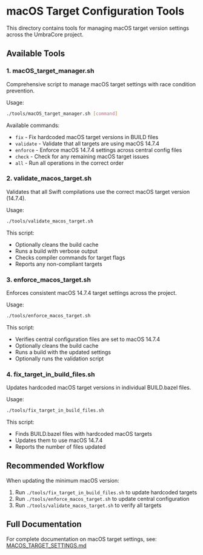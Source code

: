 # macOS Target Configuration Tools

This directory contains tools for managing macOS target version settings across the UmbraCore project.

## Available Tools

### 1. macOS_target_manager.sh

Comprehensive script to manage macOS target settings with race condition prevention.

Usage:
```bash
./tools/macOS_target_manager.sh [command]
```

Available commands:
- `fix` - Fix hardcoded macOS target versions in BUILD files
- `validate` - Validate that all targets are using macOS 14.7.4
- `enforce` - Enforce macOS 14.7.4 settings across central config files
- `check` - Check for any remaining macOS target issues
- `all` - Run all operations in the correct order

### 2. validate_macos_target.sh

Validates that all Swift compilations use the correct macOS target version (14.7.4).

Usage:
```bash
./tools/validate_macos_target.sh
```

This script:
- Optionally cleans the build cache
- Runs a build with verbose output
- Checks compiler commands for target flags
- Reports any non-compliant targets

### 3. enforce_macos_target.sh

Enforces consistent macOS 14.7.4 target settings across the project.

Usage:
```bash
./tools/enforce_macos_target.sh
```

This script:
- Verifies central configuration files are set to macOS 14.7.4
- Optionally cleans the build cache
- Runs a build with the updated settings
- Optionally runs the validation script

### 4. fix_target_in_build_files.sh

Updates hardcoded macOS target versions in individual BUILD.bazel files.

Usage:
```bash
./tools/fix_target_in_build_files.sh
```

This script:
- Finds BUILD.bazel files with hardcoded macOS targets
- Updates them to use macOS 14.7.4
- Reports the number of files updated

## Recommended Workflow

When updating the minimum macOS version:

1. Run `./tools/fix_target_in_build_files.sh` to update hardcoded targets
2. Run `./tools/enforce_macos_target.sh` to update central configuration
3. Run `./tools/validate_macos_target.sh` to verify all targets

## Full Documentation

For complete documentation on macOS target settings, see:
[MACOS_TARGET_SETTINGS.md](/docs/MACOS_TARGET_SETTINGS.md)
